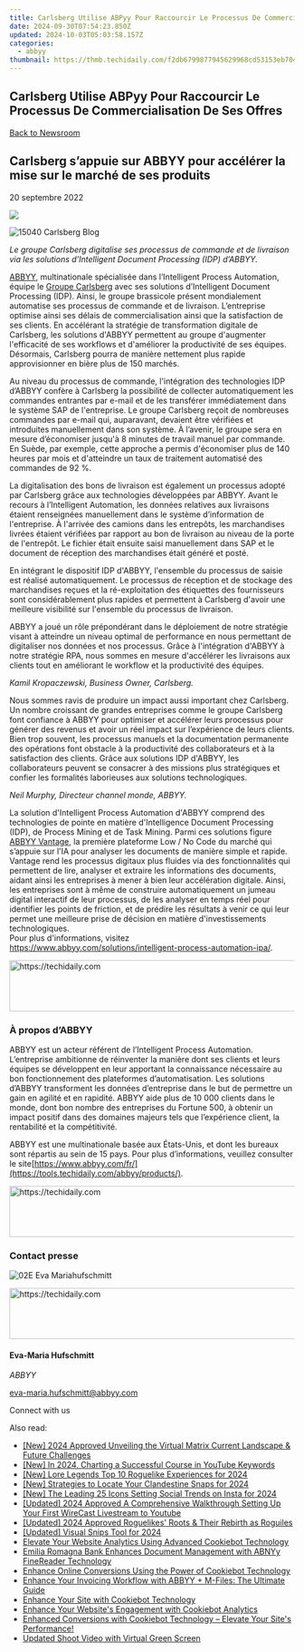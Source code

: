 ```yaml
---
title: Carlsberg Utilise ABPyy Pour Raccourcir Le Processus De Commercialisation De Ses Offres
date: 2024-09-30T07:54:23.850Z
updated: 2024-10-03T05:03:58.157Z
categories:
  - abbyy
thumbnail: https://thmb.techidaily.com/f2db6799877945629968cd53153eb704a207aecfe965da9d03779dc5b0786c10.jpg
---
```


## Carlsberg Utilise ABPyy Pour Raccourcir Le Processus De Commercialisation De Ses Offres

[Back to Newsroom](https://tools.techidaily.com/abbyy/products/)

## Carlsberg s’appuie sur ABBYY pour accélérer la mise sur le marché de ses produits

20 septembre 2022

![](https://content.abbyy.com/-/media/project/abbyy/abbyy/branchtemplates/shutterstock_1272462163_1296-x-729.jpg?h=729&iar=0&w=1296)

![15040 Carlsberg Blog](https://static1.abbyy.com/abbyycommedia/35962/15040_carlsberg_blog.png) 

_Le groupe Carlsberg digitalise ses processus de commande et de livraison via les solutions d’Intelligent Document Processing (IDP) d’ABBYY._

[ABBYY](https://tools.techidaily.com/abbyy/products/), multinationale spécialisée dans l’Intelligent Process Automation, équipe le [Groupe Carlsberg](https://www.carlsberggroup.com/) avec ses solutions d’Intelligent Document Processing (IDP). Ainsi, le groupe brassicole présent mondialement automatise ses processus de commande et de livraison. L’entreprise optimise ainsi ses délais de commercialisation ainsi que la satisfaction de ses clients. En accélérant la stratégie de transformation digitale de Carlsberg, les solutions d'ABBYY permettent au groupe d'augmenter l'efficacité de ses workflows et d'améliorer la productivité de ses équipes. Désormais, Carlsberg pourra de manière nettement plus rapide approvisionner en bière plus de 150 marchés.

Au niveau du processus de commande, l'intégration des technologies IDP d’ABBYY confère à Carlsberg la possibilité de collecter automatiquement les commandes entrantes par e-mail et de les transférer immédiatement dans le système SAP de l'entreprise. Le groupe Carlsberg reçoit de nombreuses commandes par e-mail qui, auparavant, devaient être vérifiées et introduites manuellement dans son système. À l’avenir, le groupe sera en mesure d’économiser jusqu'à 8 minutes de travail manuel par commande. En Suède, par exemple, cette approche a permis d'économiser plus de 140 heures par mois et d'atteindre un taux de traitement automatisé des commandes de 92 %.

La digitalisation des bons de livraison est également un processus adopté par Carlsberg grâce aux technologies développées par ABBYY. Avant le recours à l’Intelligent Automation, les données relatives aux livraisons étaient renseignées manuellement dans le système d’information de l'entreprise. À l'arrivée des camions dans les entrepôts, les marchandises livrées étaient vérifiées par rapport au bon de livraison au niveau de la porte de l'entrepôt. Le fichier était ensuite saisi manuellement dans SAP et le document de réception des marchandises était généré et posté.

En intégrant le dispositif IDP d'ABBYY, l'ensemble du processus de saisie est réalisé automatiquement. Le processus de réception et de stockage des marchandises reçues et la ré-exploitation des étiquettes des fournisseurs sont considérablement plus rapides et permettent à Carlsberg d'avoir une meilleure visibilité sur l'ensemble du processus de livraison.

ABBYY a joué un rôle prépondérant dans le déploiement de notre stratégie visant à atteindre un niveau optimal de performance en nous permettant de digitaliser nos données et nos processus. Grâce à l'intégration d'ABBYY à notre stratégie RPA, nous sommes en mesure d'accélérer les livraisons aux clients tout en améliorant le workflow et la productivité des équipes.

_Kamil Kropaczewski, Business Owner, Carlsberg._

Nous sommes ravis de produire un impact aussi important chez Carlsberg. Un nombre croissant de grandes entreprises comme le groupe Carlsberg font confiance à ABBYY pour optimiser et accélérer leurs processus pour générer des revenus et avoir un réel impact sur l’expérience de leurs clients. Bien trop souvent, les processus manuels et la documentation permanente des opérations font obstacle à la productivité des collaborateurs et à la satisfaction des clients. Grâce aux solutions IDP d'ABBYY, les collaborateurs peuvent se consacrer à des missions plus stratégiques et confier les formalités laborieuses aux solutions technologiques.

_Neil Murphy, Directeur channel monde, ABBYY._

La solution d'Intelligent Process Automation d'ABBYY comprend des technologies de pointe en matière d'Intelligence Document Processing (IDP), de Process Mining et de Task Mining. Parmi ces solutions figure [ABBYY Vantage](https://tools.techidaily.com/abbyy/products/), la première plateforme Low / No Code du marché qui s’appuie sur l'IA pour analyser les documents de manière simple et rapide. Vantage rend les processus digitaux plus fluides via des fonctionnalités qui permettent de lire, analyser et extraire les informations des documents, aidant ainsi les entreprises à mener à bien leur accélération digitale. Ainsi, les entreprises sont à même de construire automatiquement un jumeau digital interactif de leur processus, de les analyser en temps réel pour identifier les points de friction, et de prédire les résultats à venir ce qui leur permet une meilleure prise de décision en matière d'investissements technologiques.   
Pour plus d'informations, visitez <https://www.abbyy.com/solutions/intelligent-process-automation-ipa/>.

<!-- affiliate ads begin -->
<a href="https://appsumo.8odi.net/c/5597632/2137380/7443" target="_top" id="2137380">
  <img src="//a.impactradius-go.com/display-ad/7443-2137380" border="0" alt="https://techidaily.com" width="728" height="90"/>
</a>
<img height="0" width="0" src="https://appsumo.8odi.net/i/5597632/2137380/7443" style="position:absolute;visibility:hidden;" border="0" />
<!-- affiliate ads end -->

### À propos d’ABBYY

ABBYY est un acteur référent de l’Intelligent Process Automation. L’entreprise ambitionne de réinventer la manière dont ses clients et leurs équipes se développent en leur apportant la connaissance nécessaire au bon fonctionnement des plateformes d’automatisation. Les solutions d’ABBYY transforment les données d’entreprise dans le but de permettre un gain en agilité et en rapidité. ABBYY aide plus de 10 000 clients dans le monde, dont bon nombre des entreprises du Fortune 500, à obtenir un impact positif dans des domaines majeurs tels que l’expérience client, la rentabilité et la compétitivité.

ABBYY est une multinationale basée aux États-Unis, et dont les bureaux sont répartis au sein de 15 pays. Pour plus d’informations, veuillez consulter le site[https://www.abbyy.com/fr/](https://tools.techidaily.com/abbyy/products/).

<!-- affiliate ads begin -->
<a href="https://aligracehair.sjv.io/c/5597632/2006960/19272" target="_top" id="2006960">
  <img src="//a.impactradius-go.com/display-ad/19272-2006960" border="0" alt="https://techidaily.com" width="728" height="90"/>
</a>
<img height="0" width="0" src="https://aligracehair.sjv.io/i/5597632/2006960/19272" style="position:absolute;visibility:hidden;" border="0" />
<!-- affiliate ads end -->

### Contact presse

![02E Eva Mariahufschmitt](https://static4.abbyy.com/abbyycommedia/23663/02e-eva-mariahufschmitt.png)

<!-- affiliate ads begin -->
<a href="https://appsumo.8odi.net/c/5597632/2094483/7443" target="_top" id="2094483">
  <img src="//a.impactradius-go.com/display-ad/7443-2094483" border="0" alt="https://techidaily.com" width="728" height="90"/>
</a>
<img height="0" width="0" src="https://appsumo.8odi.net/i/5597632/2094483/7443" style="position:absolute;visibility:hidden;" border="0" />
<!-- affiliate ads end -->

#### Eva-Maria Hufschmitt

_ABBYY_

[eva-maria.hufschmitt@abbyy.com](https://tools.techidaily.com/abbyy/products/) 

Connect with us

<ins class="adsbygoogle"
     style="display:block"
     data-ad-format="autorelaxed"
     data-ad-client="ca-pub-7571918770474297"
     data-ad-slot="1223367746"></ins>

<ins class="adsbygoogle"
     style="display:block"
     data-ad-client="ca-pub-7571918770474297"
     data-ad-slot="8358498916"
     data-ad-format="auto"
     data-full-width-responsive="true"></ins>

<span class="atpl-alsoreadstyle">Also read:</span>
<div><ul>
<li><a href="https://article-files.techidaily.com/new-2024-approved-unveiling-the-virtual-matrix-current-landscape-and-future-challenges/"><u>[New] 2024 Approved Unveiling the Virtual Matrix Current Landscape & Future Challenges</u></a></li>
<li><a href="https://youtube-zero.techidaily.com/n-2024-charting-a-successful-course-in-youtube-keywords/"><u>[New] In 2024, Charting a Successful Course in YouTube Keywords</u></a></li>
<li><a href="https://on-screen-recording.techidaily.com/new-lore-legends-top-10-roguelike-experiences-for-2024/"><u>[New] Lore Legends Top 10 Roguelike Experiences for 2024</u></a></li>
<li><a href="https://snapchat-videos.techidaily.com/new-strategies-to-locate-your-clandestine-snaps-for-2024/"><u>[New] Strategies to Locate Your Clandestine Snaps for 2024</u></a></li>
<li><a href="https://instagram-video-recordings.techidaily.com/new-the-leading-25-icons-setting-social-trends-on-insta-for-2024/"><u>[New] The Leading 25 Icons Setting Social Trends on Insta for 2024</u></a></li>
<li><a href="https://facebook-record-videos.techidaily.com/updated-2024-approved-a-comprehensive-walkthrough-setting-up-your-first-wirecast-livestream-to-youtube/"><u>[Updated] 2024 Approved A Comprehensive Walkthrough Setting Up Your First WireCast Livestream to Youtube</u></a></li>
<li><a href="https://video-capture.techidaily.com/updated-2024-approved-roguelikes-roots-and-their-rebirth-as-roguiles/"><u>[Updated] 2024 Approved Roguelikes' Roots & Their Rebirth as Roguiles</u></a></li>
<li><a href="https://youtube-web.techidaily.com/ed-visual-snips-tool-for-2024/"><u>[Updated] Visual Snips Tool for 2024</u></a></li>
<li><a href="https://discover-advanced.techidaily.com/elevate-your-website-analytics-using-advanced-cookiebot-technology/"><u>Elevate Your Website Analytics Using Advanced Cookiebot Technology</u></a></li>
<li><a href="https://discover-advanced.techidaily.com/emilia-romagna-bank-enhances-document-management-with-abnyy-finereader-technology/"><u>Emilia Romagna Bank Enhances Document Management with ABNYy FineReader Technology</u></a></li>
<li><a href="https://discover-advanced.techidaily.com/enhance-online-conversions-using-the-power-of-cookiebot-technology/"><u>Enhance Online Conversions Using the Power of Cookiebot Technology</u></a></li>
<li><a href="https://discover-advanced.techidaily.com/enhance-your-invoicing-workflow-with-abbyy-plus-m-files-the-ultimate-guide/"><u>Enhance Your Invoicing Workflow with ABBYY + M-Files: The Ultimate Guide</u></a></li>
<li><a href="https://discover-advanced.techidaily.com/enhance-your-site-with-cookiebot-technology/"><u>Enhance Your Site with Cookiebot Technology</u></a></li>
<li><a href="https://discover-advanced.techidaily.com/enhance-your-websites-engagement-with-cookiebot-analytics/"><u>Enhance Your Website's Engagement with Cookiebot Analytics</u></a></li>
<li><a href="https://discover-advanced.techidaily.com/enhanced-conversions-with-cookiebot-technology-elevate-your-sites-performance/"><u>Enhanced Conversions with Cookiebot Technology – Elevate Your Site's Performance!</u></a></li>
<li><a href="https://ai-editing-video.techidaily.com/updated-shoot-video-with-virtual-green-screen/"><u>Updated Shoot Video with Virtual Green Screen</u></a></li>
</ul></div>

